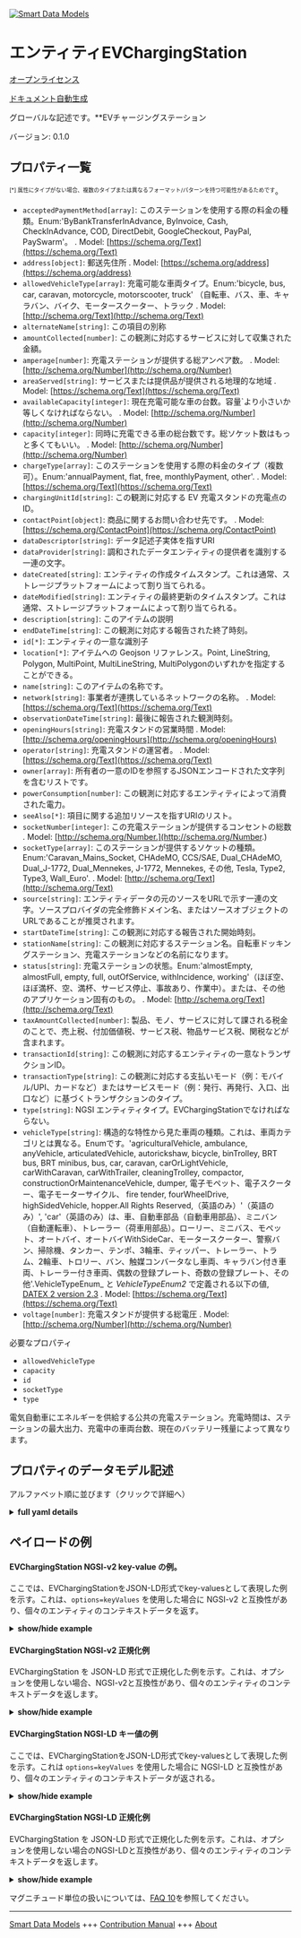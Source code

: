 <!-- 10-Header -->  
[![Smart Data Models](https://smartdatamodels.org/wp-content/uploads/2022/01/SmartDataModels_logo.png "Logo")](https://smartdatamodels.org)  
エンティティEVChargingStation  
=======================<!-- /10-Header -->  
<!-- 15-License -->  
[オープンライセンス](https://github.com/smart-data-models//dataModel.Transportation/blob/master/EVChargingStation/LICENSE.md)  
[ドキュメント自動生成](https://docs.google.com/presentation/d/e/2PACX-1vTs-Ng5dIAwkg91oTTUdt8ua7woBXhPnwavZ0FxgR8BsAI_Ek3C5q97Nd94HS8KhP-r_quD4H0fgyt3/pub?start=false&loop=false&delayms=3000#slide=id.gb715ace035_0_60)  
<!-- /15-License -->  
<!-- 20-Description -->  
グローバルな記述です。**EVチャージングステーション  
バージョン: 0.1.0  
<!-- /20-Description -->  
<!-- 30-PropertiesList -->  

## プロパティ一覧  

<sup><sub>[*] 属性にタイプがない場合、複数のタイプまたは異なるフォーマット/パターンを持つ可能性があるためです</sub></sup>。  
- `acceptedPaymentMethod[array]`: このステーションを使用する際の料金の種類。Enum:'ByBankTransferInAdvance, ByInvoice, Cash, CheckInAdvance, COD, DirectDebit, GoogleCheckout, PayPal, PaySwarm'。  . Model: [https://schema.org/Text](https://schema.org/Text)- `address[object]`: 郵送先住所  . Model: [https://schema.org/address](https://schema.org/address)- `allowedVehicleType[array]`: 充電可能な車両タイプ。Enum:'bicycle, bus, car, caravan, motorcycle, motorscooter, truck' （自転車、バス、車、キャラバン、バイク、モータースクーター、トラック  . Model: [http://schema.org/Text](http://schema.org/Text)- `alternateName[string]`: この項目の別称  - `amountCollected[number]`: この観測に対応するサービスに対して収集された金額。  - `amperage[number]`: 充電ステーションが提供する総アンペア数。  . Model: [http://schema.org/Number](http://schema.org/Number)- `areaServed[string]`: サービスまたは提供品が提供される地理的な地域  . Model: [https://schema.org/Text](https://schema.org/Text)- `availableCapacity[integer]`: 現在充電可能な車の台数。容量`より小さいか等しくなければならない。  . Model: [http://schema.org/Number](http://schema.org/Number)- `capacity[integer]`: 同時に充電できる車の総台数です。総ソケット数はもっと多くてもいい。  . Model: [http://schema.org/Number](http://schema.org/Number)- `chargeType[array]`: このステーションを使用する際の料金のタイプ（複数可）。Enum:'annualPayment, flat, free, monthlyPayment, other'.  . Model: [https://schema.org/Text](https://schema.org/Text)- `chargingUnitId[string]`: この観測に対応する EV 充電スタンドの充電点の ID。  - `contactPoint[object]`: 商品に関するお問い合わせ先です。  . Model: [https://schema.org/ContactPoint](https://schema.org/ContactPoint)- `dataDescriptor[string]`: データ記述子実体を指すURI  - `dataProvider[string]`: 調和されたデータエンティティの提供者を識別する一連の文字。  - `dateCreated[string]`: エンティティの作成タイムスタンプ。これは通常、ストレージプラットフォームによって割り当てられる。  - `dateModified[string]`: エンティティの最終更新のタイムスタンプ。これは通常、ストレージプラットフォームによって割り当てられる。  - `description[string]`: このアイテムの説明  - `endDateTime[string]`: この観測に対応する報告された終了時刻。  - `id[*]`: エンティティの一意な識別子  - `location[*]`: アイテムへの Geojson リファレンス。Point, LineString, Polygon, MultiPoint, MultiLineString, MultiPolygonのいずれかを指定することができる。  - `name[string]`: このアイテムの名称です。  - `network[string]`: 事業者が連携しているネットワークの名称。  . Model: [https://schema.org/Text](https://schema.org/Text)- `observationDateTime[string]`: 最後に報告された観測時刻。  - `openingHours[string]`: 充電スタンドの営業時間  . Model: [http://schema.org/openingHours](http://schema.org/openingHours)- `operator[string]`: 充電スタンドの運営者。  . Model: [https://schema.org/Text](https://schema.org/Text)- `owner[array]`: 所有者の一意のIDを参照するJSONエンコードされた文字列を含むリストです。  - `powerConsumption[number]`: この観測に対応するエンティティによって消費された電力。  - `seeAlso[*]`: 項目に関する追加リソースを指すURIのリスト。  - `socketNumber[integer]`: この充電ステーションが提供するコンセントの総数  . Model: [http://schema.org/Number.](http://schema.org/Number.)- `socketType[array]`: このステーションが提供するソケットの種類。Enum:'Caravan_Mains_Socket, CHAdeMO, CCS/SAE, Dual_CHAdeMO, Dual_J-1772, Dual_Mennekes, J-1772, Mennekes, その他, Tesla, Type2, Type3, Wall_Euro'.  . Model: [http://schema.org/Text](http://schema.org/Text)- `source[string]`: エンティティデータの元のソースをURLで示す一連の文字。ソースプロバイダの完全修飾ドメイン名、またはソースオブジェクトのURLであることが推奨されます。  - `startDateTime[string]`: この観測に対応する報告された開始時刻。  - `stationName[string]`: この観測に対応するステーション名。自転車ドッキングステーション、充電ステーションなどの名前になります。  - `status[string]`: 充電ステーションの状態。Enum:'almostEmpty, almostFull, empty, full, outOfService, withIncidence, working'（ほぼ空、ほぼ満杯、空、満杯、サービス停止、事故あり、作業中）。または、その他のアプリケーション固有のもの。  . Model: [http://schema.org/Text](http://schema.org/Text)- `taxAmountCollected[number]`: 製品、モノ、サービスに対して課される税金のことで、売上税、付加価値税、サービス税、物品サービス税、関税などが含まれます。  - `transactionId[string]`: この観測に対応するエンティティの一意なトランザクションID。  - `transactionType[string]`: この観測に対応する支払いモード（例：モバイル/UPI、カードなど）またはサービスモード（例：発行、再発行、入口、出口など）に基づくトランザクションのタイプ。  - `type[string]`: NGSI エンティティタイプ。EVChargingStationでなければならない。  - `vehicleType[string]`: 構造的な特性から見た車両の種類。これは、車両カテゴリとは異なる。Enumです。'agriculturalVehicle, ambulance, anyVehicle, articulatedVehicle, autorickshaw, bicycle, binTrolley, BRT bus, BRT minibus, bus, car, caravan, carOrLightVehicle, carWithCaravan, carWithTrailer, cleaningTrolley, compactor, constructionOrMaintenanceVehicle, dumper, 電子モペット、電子スクーター、電子モーターサイクル、 fire tender, fourWheelDrive, highSidedVehicle, hopper.All Rights Reserved,（英語のみ）'（英語のみ）', 'car'（英語のみ）は、車、自動車部品（自動車用部品）、ミニバン（自動運転車）、トレーラー（荷車用部品）。ローリー、ミニバス、モペット、オートバイ、オートバイWithSideCar、モータースクーター、警察バン、掃除機、タンカー、テンポ、3輪車、ティッパー、トレーラー、トラム、2輪車、トロリー、バン、触媒コンバータなし車両、キャラバン付き車両、トレーラー付き車両、偶数の登録プレート、奇数の登録プレート、その他'.VehicleTypeEnum_ と _VehicleTypeEnum2_ で定義される以下の値, [DATEX 2 version 2.3](http://d2docs.ndwcloud.nu/_static/umlmodel/v2.3/index.htm)  . Model: [https://schema.org/Text](https://schema.org/Text)- `voltage[number]`: 充電スタンドが提供する総電圧  . Model: [http://schema.org/Number](http://schema.org/Number)<!-- /30-PropertiesList -->  
<!-- 35-RequiredProperties -->  
必要なプロパティ  
- `allowedVehicleType`  - `capacity`  - `id`  - `socketType`  - `type`  <!-- /35-RequiredProperties -->  
<!-- 40-RequiredProperties -->  
電気自動車にエネルギーを供給する公共の充電ステーション。充電時間は、ステーションの最大出力、充電中の車両台数、現在のバッテリー残量によって異なります。  
<!-- /40-RequiredProperties -->  
<!-- 50-DataModelHeader -->  
## プロパティのデータモデル記述  
アルファベット順に並びます（クリックで詳細へ）  
<!-- /50-DataModelHeader -->  
<!-- 60-ModelYaml -->  
<details><summary><strong>full yaml details</strong></summary>    
```yaml  
EVChargingStation:    
  description: 'EV Charging Station'    
  properties:    
    acceptedPaymentMethod:    
      description: 'Type(s) of charge when using this station. Enum:''ByBankTransferInAdvance, ByInvoice, Cash, CheckInAdvance, COD, DirectDebit, GoogleCheckout, PayPal, PaySwarm'''    
      items:    
        enum:    
          - ByBankTransferInAdvance    
          - ByInvoice    
          - Cash    
          - CheckInAdvance    
          - COD    
          - DirectDebit    
          - GoogleCheckout    
          - PayPal    
          - PaySwarm    
        type: string    
      minItems: 1    
      type: array    
      uniqueItems: true    
      x-ngsi:    
        model: https://schema.org/Text    
        type: Property    
    address:    
      description: 'The mailing address'    
      properties:    
        addressCountry:    
          description: 'Property. The country. For example, Spain. Model:''https://schema.org/addressCountry'''    
          type: string    
        addressLocality:    
          description: 'Property. The locality in which the street address is, and which is in the region. Model:''https://schema.org/addressLocality'''    
          type: string    
        addressRegion:    
          description: 'Property. The region in which the locality is, and which is in the country. Model:''https://schema.org/addressRegion'''    
          type: string    
        postOfficeBoxNumber:    
          description: 'Property. The post office box number for PO box addresses. For example, 03578. Model:''https://schema.org/postOfficeBoxNumber'''    
          type: string    
        postalCode:    
          description: 'Property. The postal code. For example, 24004. Model:''https://schema.org/https://schema.org/postalCode'''    
          type: string    
        streetAddress:    
          description: 'Property. The street address. Model:''https://schema.org/streetAddress'''    
          type: string    
      type: object    
      x-ngsi:    
        model: https://schema.org/address    
        type: Property    
    allowedVehicleType:    
      description: 'Vehicle type(s) which can be charged. Enum:''bicycle, bus, car, caravan, motorcycle, motorscooter, truck'' '    
      items:    
        enum:    
          - bicycle    
          - bus    
          - car    
          - caravan    
          - motorcycle    
          - motorscooter    
          - truck    
        type: string    
      minItems: 1    
      type: array    
      uniqueItems: true    
      x-ngsi:    
        model: http://schema.org/Text    
        type: Property    
    alternateName:    
      description: 'An alternative name for this item'    
      type: string    
      x-ngsi:    
        type: Property    
    amountCollected:    
      description: 'Amount collected towards the service corresponding to this observation.'    
      type: number    
      x-ngsi:    
        type: Property    
    amperage:    
      description: 'The total amperage offered by the charging station.'    
      minimum: 0    
      type: number    
      x-ngsi:    
        model: http://schema.org/Number    
        type: Property    
        units: 'Ampers (A)'    
    areaServed:    
      description: 'The geographic area where a service or offered item is provided'    
      type: string    
      x-ngsi:    
        model: https://schema.org/Text    
        type: Property    
    availableCapacity:    
      description: 'The number of vehicles which currently can be charged. It must lower or equal than `capacity`.'    
      minimum: 0    
      type: integer    
      x-ngsi:    
        model: http://schema.org/Number    
        type: Property    
    capacity:    
      description: 'The total number of vehicles which can be charged at the same time. The total number of sockets can be higher. '    
      minimum: 1    
      type: integer    
      x-ngsi:    
        model: http://schema.org/Number    
        type: Property    
    chargeType:    
      description: 'Type(s) of charge when using this station. Enum:''annualPayment, flat, free, monthlyPayment, other'''    
      items:    
        enum:    
          - annualPayment    
          - flat    
          - free    
          - monthlyPayment    
          - other    
        type: string    
      minItems: 1    
      type: array    
      uniqueItems: true    
      x-ngsi:    
        model: https://schema.org/Text    
        type: Property    
    chargingUnitId:    
      description: 'The Id of the charging point in the EV charging station corresponding to this observation.'    
      type: string    
      x-ngsi:    
        type: Property    
    contactPoint:    
      description: 'The details to contact with the item.'    
      properties:    
        areaServed:    
          description: 'Property. The geographic area where a service or offered item is provided. Supersedes serviceArea.'    
          type: string    
        availabilityRestriction:    
          anyOf:    
            - description: 'Property. Array of identifiers format of any NGSI entity.'    
              items:    
                maxLength: 256    
                minLength: 1    
                pattern: ^[\w\-\.\{\}\$\+\*\[\]`|~^@!,:\\]+$    
                type: string    
              type: array    
            - description: 'Property. Array of identifiers format of any NGSI entity.'    
              items:    
                format: uri    
                type: string    
              type: array    
          description: 'Relationship. Model:''http://schema.org/hoursAvailable''. This property links a contact point to information about when the contact point is not available. The details are provided using the Opening Hours Specification class.'    
        availableLanguage:    
          anyOf:    
            - anyOf:    
                - type: string    
                - items:    
                    type: string    
                  type: array    
          description: 'Property. Model:''http://schema.org/availableLanguage''. A language someone may use with or at the item, service or place. Please use one of the language codes from the IETF BCP 47 standard. It is implemented the Text option but it could be also Language'    
        contactOption:    
          anyOf:    
            - type: string    
            - items:    
                type: string    
              type: array    
          description: 'Property. Model:''http://schema.org/contactOption''. An option available on this contact point (e.g. a toll-free number or support for hearing-impaired callers).'    
        contactType:    
          description: 'Property. Contact type of this item.'    
          type: string    
        email:    
          description: 'Property. Email address of owner.'    
          format: idn-email    
          type: string    
        faxNumber:    
          description: 'Property. Model:''http://schema.org/Text''. The fax number.'    
          type: string    
        name:    
          description: 'Property. The name of this item.'    
          type: string    
        productSupported:    
          description: 'Property. Model:''http://schema.org/Text''. The product or service this support contact point is related to (such as product support for a particular product line). This can be a specific product or product line (e.g. "iPhone") or a general category of products or services (e.g. "smartphones").'    
          type: string    
        telephone:    
          description: 'Property. Telephone of this contact.'    
          type: string    
        url:    
          description: 'Property. URL which provides a description or further information about this item.'    
          format: uri    
          type: string    
      type: object    
      x-ngsi:    
        model: https://schema.org/ContactPoint    
        type: Property    
    dataDescriptor:    
      description: 'URI pointing to the data-descriptor entity'    
      format: uri    
      type: string    
      x-ngsi:    
        type: Relationship    
    dataProvider:    
      description: 'A sequence of characters identifying the provider of the harmonised data entity.'    
      type: string    
      x-ngsi:    
        type: Property    
    dateCreated:    
      description: 'Entity creation timestamp. This will usually be allocated by the storage platform.'    
      format: date-time    
      type: string    
      x-ngsi:    
        type: Property    
    dateModified:    
      description: 'Timestamp of the last modification of the entity. This will usually be allocated by the storage platform.'    
      format: date-time    
      type: string    
      x-ngsi:    
        type: Property    
    description:    
      description: 'A description of this item'    
      type: string    
      x-ngsi:    
        type: Property    
    endDateTime:    
      description: 'Reported end time corresponding to this observation.'    
      format: date-time    
      type: string    
      x-ngsi:    
        type: Property    
    id:    
      anyOf: &evchargingstation_-_properties_-_owner_-_items_-_anyof    
        - description: 'Property. Identifier format of any NGSI entity'    
          maxLength: 256    
          minLength: 1    
          pattern: ^[\w\-\.\{\}\$\+\*\[\]`|~^@!,:\\]+$    
          type: string    
        - description: 'Property. Identifier format of any NGSI entity'    
          format: uri    
          type: string    
      description: 'Unique identifier of the entity'    
      x-ngsi:    
        type: Property    
    location:    
      description: 'Geojson reference to the item. It can be Point, LineString, Polygon, MultiPoint, MultiLineString or MultiPolygon'    
      oneOf:    
        - description: 'Geoproperty. Geojson reference to the item. Point'    
          properties:    
            bbox:    
              items:    
                type: number    
              minItems: 4    
              type: array    
            coordinates:    
              items:    
                type: number    
              minItems: 2    
              type: array    
            type:    
              enum:    
                - Point    
              type: string    
          required:    
            - type    
            - coordinates    
          title: 'GeoJSON Point'    
          type: object    
        - description: 'Geoproperty. Geojson reference to the item. LineString'    
          properties:    
            bbox:    
              items:    
                type: number    
              minItems: 4    
              type: array    
            coordinates:    
              items:    
                items:    
                  type: number    
                minItems: 2    
                type: array    
              minItems: 2    
              type: array    
            type:    
              enum:    
                - LineString    
              type: string    
          required:    
            - type    
            - coordinates    
          title: 'GeoJSON LineString'    
          type: object    
        - description: 'Geoproperty. Geojson reference to the item. Polygon'    
          properties:    
            bbox:    
              items:    
                type: number    
              minItems: 4    
              type: array    
            coordinates:    
              items:    
                items:    
                  items:    
                    type: number    
                  minItems: 2    
                  type: array    
                minItems: 4    
                type: array    
              type: array    
            type:    
              enum:    
                - Polygon    
              type: string    
          required:    
            - type    
            - coordinates    
          title: 'GeoJSON Polygon'    
          type: object    
        - description: 'Geoproperty. Geojson reference to the item. MultiPoint'    
          properties:    
            bbox:    
              items:    
                type: number    
              minItems: 4    
              type: array    
            coordinates:    
              items:    
                items:    
                  type: number    
                minItems: 2    
                type: array    
              type: array    
            type:    
              enum:    
                - MultiPoint    
              type: string    
          required:    
            - type    
            - coordinates    
          title: 'GeoJSON MultiPoint'    
          type: object    
        - description: 'Geoproperty. Geojson reference to the item. MultiLineString'    
          properties:    
            bbox:    
              items:    
                type: number    
              minItems: 4    
              type: array    
            coordinates:    
              items:    
                items:    
                  items:    
                    type: number    
                  minItems: 2    
                  type: array    
                minItems: 2    
                type: array    
              type: array    
            type:    
              enum:    
                - MultiLineString    
              type: string    
          required:    
            - type    
            - coordinates    
          title: 'GeoJSON MultiLineString'    
          type: object    
        - description: 'Geoproperty. Geojson reference to the item. MultiLineString'    
          properties:    
            bbox:    
              items:    
                type: number    
              minItems: 4    
              type: array    
            coordinates:    
              items:    
                items:    
                  items:    
                    items:    
                      type: number    
                    minItems: 2    
                    type: array    
                  minItems: 4    
                  type: array    
                type: array    
              type: array    
            type:    
              enum:    
                - MultiPolygon    
              type: string    
          required:    
            - type    
            - coordinates    
          title: 'GeoJSON MultiPolygon'    
          type: object    
      x-ngsi:    
        type: Geoproperty    
    name:    
      description: 'The name of this item.'    
      type: string    
      x-ngsi:    
        type: Property    
    network:    
      description: 'The name of the Network, with that the operator cooperates. '    
      type: string    
      x-ngsi:    
        model: https://schema.org/Text    
        type: Property    
    observationDateTime:    
      description: 'Last reported time of observation.'    
      format: date-time    
      type: string    
      x-ngsi:    
        type: Property    
    openingHours:    
      description: 'Opening hours of the charging station. '    
      type: string    
      x-ngsi:    
        model: http://schema.org/openingHours    
        type: Property    
    operator:    
      description: 'Charging station''s operator. '    
      type: string    
      x-ngsi:    
        model: https://schema.org/Text    
        type: Property    
    owner:    
      description: 'A List containing a JSON encoded sequence of characters referencing the unique Ids of the owner(s)'    
      items:    
        anyOf: *evchargingstation_-_properties_-_owner_-_items_-_anyof    
        description: 'Property. Unique identifier of the entity'    
      type: array    
      x-ngsi:    
        type: Property    
    powerConsumption:    
      description: 'Power consumed by the entity corresponding to this observation.'    
      type: number    
      x-ngsi:    
        type: Property    
    seeAlso:    
      description: 'list of uri pointing to additional resources about the item'    
      oneOf:    
        - items:    
            format: uri    
            type: string    
          minItems: 1    
          type: array    
        - format: uri    
          type: string    
      x-ngsi:    
        type: Property    
    socketNumber:    
      description: 'The total number of sockets offered by this charging station'    
      minimum: 1    
      type: integer    
      x-ngsi:    
        model: http://schema.org/Number.    
        type: Property    
    socketType:    
      description: 'The type of sockets offered by this station. Enum:''Caravan_Mains_Socket, CHAdeMO, CCS/SAE, Dual_CHAdeMO, Dual_J-1772, Dual_Mennekes, J-1772, Mennekes, Other, Tesla, Type2, Type3, Wall_Euro'''    
      items:    
        enum:    
          - Caravan_Mains_Socket    
          - CHAdeMO    
          - CCS/SAE    
          - Dual_CHAdeMO    
          - Dual_J-1772    
          - Dual_Mennekes    
          - J-1772    
          - Mennekes    
          - Other    
          - Tesla    
          - Type2    
          - Type3    
          - Wall_Euro    
        type: string    
      minItems: 1    
      type: array    
      uniqueItems: true    
      x-ngsi:    
        model: http://schema.org/Text    
        type: Property    
    source:    
      description: 'A sequence of characters giving the original source of the entity data as a URL. Recommended to be the fully qualified domain name of the source provider, or the URL to the source object.'    
      type: string    
      x-ngsi:    
        type: Property    
    startDateTime:    
      description: 'Reported start time corresponding to this observation.'    
      format: date-time    
      type: string    
      x-ngsi:    
        type: Property    
    stationName:    
      description: 'The name station corresponding to this observation. It can be the name of bike docking station, charging station, etc.'    
      type: string    
      x-ngsi:    
        type: Property    
    status:    
      description: 'Status of the charging station. Enum:''almostEmpty, almostFull, empty, full, outOfService, withIncidence, working''. Or any other application-specific.'    
      enum:    
        - almostEmpty    
        - almostFull    
        - empty    
        - full    
        - outOfService    
        - withIncidence    
        - working    
      type: string    
      x-ngsi:    
        model: http://schema.org/Text    
        type: Property    
    taxAmountCollected:    
      description: 'The amount of tax levied on the products, things and services which includes sales tax, value-added tax, service tax, Good and Service tax, customs duty, etc.'    
      type: number    
      x-ngsi:    
        type: Property    
    transactionId:    
      description: 'Unique transaction Id of the entity corresponding to this observation.'    
      type: string    
      x-ngsi:    
        type: Property    
    transactionType:    
      description: 'Type of the transaction based on the mode of payment (For eg. mobile/UPI, card, etc) or mode of service (For eg. Issue, ReIssue, Entry, Exit etc.) corresponding to this observation.'    
      type: string    
      x-ngsi:    
        type: Property    
    type:    
      description: 'NGSI Entity type. It has to be EVChargingStation'    
      enum:    
        - EVChargingStation    
      type: string    
      x-ngsi:    
        type: Property    
    vehicleType:    
      description: 'Type of vehicle from the point of view of its structural characteristics. This is different than the vehicle category . Enum:''agriculturalVehicle, ambulance, anyVehicle, articulatedVehicle, autorickshaw, bicycle, binTrolley, BRT bus, BRT minibus, bus, car, caravan, carOrLightVehicle, carWithCaravan, carWithTrailer, cleaningTrolley, compactor, constructionOrMaintenanceVehicle, dumper, e-moped, e-scooter, e-motorcycle,fire tender, fourWheelDrive, highSidedVehicle, hopper, lorry, minibus, moped, motorcycle, motorcycleWithSideCar, motorscooter, police van, sweepingMachine, tanker, tempo, threeWheeledVehicle, tipper, trailer, tram, twoWheeledVehicle, trolley, van, vehicleWithoutCatalyticConverter, vehicleWithCaravan, vehicleWithTrailer, withEvenNumberedRegistrationPlates, withOddNumberedRegistrationPlates, other''. The following values defined by _VehicleTypeEnum_ and _VehicleTypeEnum2_, [DATEX 2 version 2.3](http://d2docs.ndwcloud.nu/_static/umlmodel/v2.3/index.htm)'    
      enum:    
        - agriculturalVehicle    
        - ambulance    
        - articulatedVehicle    
        - autorickshaw    
        - bicycle    
        - binTrolley    
        - 'BRT bus'    
        - 'BRT minibus'    
        - bus    
        - car    
        - caravan    
        - carOrLightVehicle    
        - carWithCaravan    
        - carWithTrailer    
        - cleaningTrolley    
        - compactor    
        - constructionOrMaintenanceVehicle    
        - dumper    
        - e-moped    
        - e-scooter    
        - e-motorcycle    
        - 'fire tender'    
        - fourWheelDrive    
        - highSidedVehicle    
        - hopper    
        - lorry    
        - minibus    
        - moped    
        - motorcycle    
        - motorcycleWithSideCar    
        - motorscooter    
        - 'police van'    
        - sweepingMachine    
        - tanker    
        - tempo    
        - threeWheeledVehicle    
        - tipper    
        - trailer    
        - tram    
        - twoWheeledVehicle    
        - trolley    
        - van    
      type: string    
      x-ngsi:    
        model: https://schema.org/Text    
        type: Property    
    voltage:    
      description: 'The total voltage offered by the charging station'    
      minimum: 0    
      type: number    
      x-ngsi:    
        model: http://schema.org/Number    
        type: Property    
        units: 'Volts (V)'    
  required:    
    - id    
    - type    
    - socketType    
    - capacity    
    - allowedVehicleType    
  type: object    
  x-derived-from: ""    
  x-disclaimer: 'Redistribution and use in source and binary forms, with or without modification, are permitted  provided that the license conditions are met. Copyleft (c) 2022 Contributors to Smart Data Models Program'    
  x-license-url: https://github.com/smart-data-models/dataModel.Transportation/blob/master/EVChargingStation/LICENSE.md    
  x-model-schema: https://smart-data-models.github.io/dataModel.Transportation/EVChargingStation/schema.json    
  x-model-tags: IUDX    
  x-version: 0.1.0    
```  
</details>    
<!-- /60-ModelYaml -->  
<!-- 70-MiddleNotes -->  
<!-- /70-MiddleNotes -->  
<!-- 80-Examples -->  
## ペイロードの例  
#### EVChargingStation NGSI-v2 key-value の例。  
ここでは、EVChargingStationをJSON-LD形式でkey-valuesとして表現した例を示す。これは、`options=keyValues` を使用した場合に NGSI-v2 と互換性があり、個々のエンティティのコンテキストデータを返す。  
<details><summary><strong>show/hide example</strong></summary>    
```json  
{  
  "id": "urn:ngsi-ld:EVChargingStation:ValladolI+D_Covaresa",  
  "type": "EVChargingStation",  
  "name": "Agencia de Innovación",  
  "location": {  
    "coordinates": [-4.747901, 41.618265],  
    "type": "Point"  
  },  
  "capacity": 2,  
  "socketType": ["Wall_Euro"],  
  "address": {  
    "streetAddress": "Paseo de Zorrilla, 191",  
    "addressLocality": "Valladolid",  
    "addressCountry": "España"  
  },  
  "contactPoint": {  
    "email": "vehiculoelectrico@ava.es"  
  },  
  "operator": "Iberdrola",  
  "allowedVehicleType": ["car"],  
  "chargeType": ["free"],  
  "source": "https://openchargemap.org/",  
   "powerConsumption": 10.0,  
  "chargingUnitId": "PZEV01-DeltaBharatAC001-SCTLGandhiPark001",  
  "transactionId": "84068784",  
  "transactionType": "RFID",  
  "stationName": "SmartCityTvmGandhiParkOne",  
  "amountCollected": 0.08,  
  "taxAmountCollected": 0.0,  
  "endDateTime": "2022-06-28T20:28:41+05:30",  
  "startDateTime": "2022-06-28T20:27:27+05:30",  
  "vehicleType": "e-motorcycle",  
  "observationDateTime": "2022-06-28T20:27:29+05:30"  
}  
```  
</details>  
#### EVChargingStation NGSI-v2 正規化例  
EVChargingStation を JSON-LD 形式で正規化した例を示す。これは、オプションを使用しない場合、NGSI-v2と互換性があり、個々のエンティティのコンテキストデータを返します。  
<details><summary><strong>show/hide example</strong></summary>    
```json  
{  
  "id": "urn:ngsi-ld:EVChargingStation:ValladolI+D_Covaresa",  
  "type": "EVChargingStation",  
  "socketType": {  
    "type": "array",  
    "value": [  
      "Wall_Euro"  
    ]  
  },  
  "capacity": {  
    "type": "Number",  
    "value": 2  
  },  
  "name": {  
    "type": "Text",  
    "value": "Agencia de Innovaci\u00f3n"  
  },  
  "allowedVehicleType": {  
    "type": "array",  
    "value": [  
      "car"  
    ]  
  },  
  "source": {  
    "type": "Text",  
    "value": "https://openchargemap.org/"  
  },  
  "location": {  
    "type": "geo:json",  
    "value": {  
      "type": "Point",  
      "coordinates": [  
        -4.747901,  
        41.618265  
      ]  
    }  
  },  
  "chargeType": {  
    "type": "array",  
    "value": [  
      "free"  
    ]  
  },  
  "address": {  
    "type": "PostalAddress",  
    "value": {  
      "addressLocality": "Valladolid",  
      "addressCountry": "Espa\u00f1a",  
      "streetAddress": "Paseo de Zorrilla, 191"  
    }  
  },  
  "operator": {  
    "type": "Text",  
    "value": "Iberdrola"  
  },  
  "contactPoint": {  
    "type": "StructuredValue",  
    "value": {  
      "email": "vehiculoelectrico@ava.es"  
    }  
  },  
  "powerConsumption": {  
    "type": "number",  
    "value": 10.0  
  },  
  "chargingUnitId": {  
    "type": "string",  
    "value": "PZEV01-DeltaBharatAC001-SCTLGandhiPark001"  
  },  
  "transactionId": {  
    "type": "string",  
    "value": "84068784"  
  },  
  "transactionType": {  
    "type": "string",  
    "value": "RFID"  
  },  
  "stationName": {  
    "type": "string",  
    "value": "SmartCityTvmGandhiParkOne"  
  },  
  "amountCollected": {  
    "type": "number",  
    "value": 0.08  
  },  
  "taxAmountCollected": {  
    "type": "Number",  
    "value": 0.0  
  },  
  "endDateTime": {  
    "format": "date-time",  
    "type": "string",  
    "value": "2022-06-28T20:28:41+05:30"  
  },  
  "startDateTime": {  
    "format": "date-time",  
    "type": "string",  
    "value": "2022-06-28T20:27:27+05:30"  
  },  
  "vehicleType": {  
    "type": "string",  
    "value": "e-motorcycle"  
  },  
  "observationDateTime": {  
    "format": "date-time",  
    "type": "string",  
    "value": "2022-06-28T20:27:29+05:30"  
  }  
}  
```  
</details>  
#### EVChargingStation NGSI-LD キー値の例  
ここでは、EVChargingStationをJSON-LD形式でkey-valuesとして表現した例を示す。これは `options=keyValues` を使用した場合に NGSI-LD と互換性があり、個々のエンティティのコンテキストデータが返される。  
<details><summary><strong>show/hide example</strong></summary>    
```json  
{  
    "id": "urn:ngsi-ld:EVChargingStation:ValladolI+D_Covaresa",  
    "type": "EVChargingStation",  
    "name": "Agencia de Innovaci\u00f3n",  
    "location": {  
        "coordinates": [  
            -4.747901,  
            41.618265  
        ],  
        "type": "Point"  
    },  
    "capacity": 2,  
    "socketType": [  
        "Wall_Euro"  
    ],  
    "address": {  
        "streetAddress": "Paseo de Zorrilla, 191",  
        "addressLocality": "Valladolid",  
        "addressCountry": "Espa\u00f1a"  
    },  
    "contactPoint": {  
        "email": "vehiculoelectrico@ava.es"  
    },  
    "operator": "Iberdrola",  
    "allowedVehicleType": [  
        "car"  
    ],  
    "chargeType": [  
        "free"  
    ],  
    "source": "https://openchargemap.org/",  
    "powerConsumption": 10.0,  
    "chargingUnitId": "PZEV01-DeltaBharatAC001-SCTLGandhiPark001",  
    "transactionId": "84068784",  
    "transactionType": "RFID",  
    "stationName": "SmartCityTvmGandhiParkOne",  
    "amountCollected": 0.08,  
    "taxAmountCollected": 0.0,  
    "endDateTime": "2022-06-28T20:28:41+05:30",  
    "startDateTime": "2022-06-28T20:27:27+05:30",  
    "vehicleType": "e-motorcycle",  
    "observationDateTime": "2022-06-28T20:27:29+05:30",  
    "@context": [  
        "https://smart-data-models.github.io/dataModel.Transportation/context.jsonld",  
        "iudx:EVChargingStation",  
        "https://raw.githubusercontent.com/smart-data-models/dataModel.Transportation/master/context.jsonld"  
    ]  
}  
```  
</details>  
#### EVChargingStation NGSI-LD 正規化例  
EVChargingStation を JSON-LD 形式で正規化した例を示す。これは、オプションを使用しない場合のNGSI-LDと互換性があり、個々のエンティティのコンテキストデータを返します。  
<details><summary><strong>show/hide example</strong></summary>    
```json  
{  
    "id": "urn:ngsi-ld:EVChargingStation:ValladolI+D_Covaresa",  
    "type": "EVChargingStation",  
    "address": {  
        "type": "Property",  
        "value": {  
            "addressCountry": "Espa\u00f1a",  
            "addressLocality": "Valladolid",  
            "streetAddress": "Paseo de Zorrilla, 191"  
        }  
    },  
    "allowedVehicleType": {  
        "type": "Property",  
        "value": [  
            "car"  
        ]  
    },  
    "capacity": {  
        "type": "Property",  
        "value": 2  
    },  
    "chargeType": {  
        "type": "Property",  
        "value": [  
            "free"  
        ]  
    },  
    "contactPoint": {  
        "type": "Property",  
        "value": {  
            "email": "vehiculoelectrico@ava.es"  
        }  
    },  
    "location": {  
        "type": "Geoproperty",  
        "value": {  
            "coordinates": [  
                -4.747901,  
                41.618265  
            ],  
            "type": "Point"  
        }  
    },  
    "name": {  
        "type": "Property",  
        "value": "Agencia de Innovaci\u00f3n"  
    },  
    "operator": {  
        "type": "Property",  
        "value": "Iberdrola"  
    },  
    "socketType": {  
        "type": "Property",  
        "value": [  
            "Wall_Euro"  
        ]  
    },  
    "source": {  
        "type": "Property",  
        "value": "https://openchargemap.org/"  
    },  
    "powerConsumption": {  
        "type": "Property",  
        "value": 10.0  
    },  
    "chargingUnitId": {  
        "type": "string",  
        "value": "PZEV01-DeltaBharatAC001-SCTLGandhiPark001"  
    },  
    "transactionId": {  
        "type": "Property",  
        "value": "84068784"  
    },  
    "transactionType": {  
        "type": "Property",  
        "value": "RFID"  
    },  
    "stationName": {  
        "type": "Property",  
        "value": "SmartCityTvmGandhiParkOne"  
    },  
    "amountCollected": {  
        "type": "Property",  
        "value": 0.08  
    },  
    "taxAmountCollected": {  
        "type": "Property",  
        "value": 0.0  
    },  
    "endDateTime": {  
        "type": "Property",  
        "value": {  
            "@type": "date-time",  
            "@value": "2022-06-28T20:28:41+05:30"  
        }  
    },  
    "startDateTime": {  
        "type": "Property",  
        "value": {  
            "@type": "date-time",  
            "@value": "2022-06-28T20:27:27+05:30"  
        }  
    },  
    "vehicleType": {  
        "type": "Property",  
        "value": "e-motorcycle"  
    },  
    "observationDateTime": {  
        "type": "Property",  
        "value": {  
            "@type": "date-time",  
            "@value": "2022-06-28T20:27:29+05:30"  
        }  
    },  
    "@context": [  
        "https://smart-data-models.github.io/dataModel.Transportation/context.jsonld",  
        "https://raw.githubusercontent.com/smart-data-models/dataModel.Transportation/master/context.jsonld"  
    ]  
}  
```  
</details><!-- /80-Examples -->  
<!-- 90-FooterNotes -->  
<!-- /90-FooterNotes -->  
<!-- 95-Units -->  
マグニチュード単位の扱いについては、[FAQ 10](https://smartdatamodels.org/index.php/faqs/)を参照してください。  
<!-- /95-Units -->  
<!-- 97-LastFooter -->  
---  
[Smart Data Models](https://smartdatamodels.org) +++ [Contribution Manual](https://bit.ly/contribution_manual) +++ [About](https://bit.ly/Introduction_SDM)<!-- /97-LastFooter -->  
